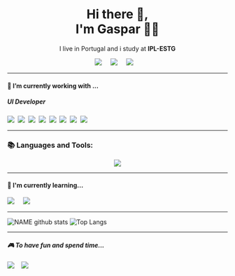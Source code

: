 <!-- ### Hi there 👋 -->
<h1 align='center'> Hi there 👋,<br>I'm Gaspar  👨‍💻 </h1>

<p align='center'>
  I live in Portugal and i study at <b>IPL-ESTG</b> 
</p>

<p align='center'>
  <a href="https://instagram.com/gaspar.mpereira"><img src="https://img.shields.io/badge/instagram-%23E1306C.svg?&style=for-the-badge&logo=instagram&logoColor=white" /></a>&nbsp;&nbsp;&nbsp;&nbsp;
  <a href="https://www.linkedin.com/in/gasparpereira04"><img src="https://img.shields.io/badge/linkedin-%230077B5.svg?&style=for-the-badge&logo=linkedin&logoColor=white" /></a>&nbsp;&nbsp;&nbsp;&nbsp;
  <a href="mailto:gaspar.10pereira@gmail.com?subject=Olá%20Gaspar"><img src="https://img.shields.io/badge/gmail-%23D14836.svg?&style=for-the-badge&logo=gmail&logoColor=white" /></a>&nbsp;&nbsp;&nbsp;&nbsp;
</p>

<hr>

<h4>🔭  I’m currently working with ...</h4>

<h5>UI Developer</h5>
<p >
  <img src="https://img.shields.io/badge/html5%20-%23e34f26.svg?&style=for-the-badge&logo=html5&logoColor=white" />&nbsp;&nbsp;<img src="https://img.shields.io/badge/CSS3-1572B6?&style=for-the-badge&logo=css3&logoColor=white" />&nbsp;&nbsp;<img src="https://img.shields.io/badge/JavaScript-F7DF1E?style=for-the-badge&logo=javascript&logoColor=black" />&nbsp;&nbsp;<img src="https://img.shields.io/badge/React-20232A?style=for-the-badge&logo=react&logoColor=61DAFB" />&nbsp;&nbsp;<img src="https://img.shields.io/badge/Bootstrap-563D7C?style=for-the-badge&logo=bootstrap&logoColor=white">&nbsp;&nbsp;<img src="https://img.shields.io/badge/sass%20-%23cc6699.svg?&style=for-the-badge&logo=sass&logoColor=white" />&nbsp;&nbsp;<img src="https://img.shields.io/badge/Sketch-F7B500?style=for-the-badge&logo=sketch&logoColor=white" />&nbsp;&nbsp;<img src="https://img.shields.io/badge/Docker-2496ED?style=for-the-badge&logo=docker&logoColor=white" />&nbsp;&nbsp;
</p>

<hr>

<h3 align="left">📚 Languages and Tools:</h3>
<p align="center">
    <img src="https://skillicons.dev/icons?perline=14&i=react,flutter,androidstudio,arduino,bash,blender,bootstrap,c,cs,cpp,css,discordjs,dotnet,firebase,html,js,jquery,kotlin,laravel,lua,mongodb,mysql,nodejs,ps,php,py,raspberrypi,vscode" />
</p>


<hr>

<h4>🌱  I'm currently learning...</h4>
<p >
  <img src="https://img.shields.io/badge/TypeScript-007ACC?style=for-the-badge&logo=typescript&logoColor=white" />&nbsp;&nbsp;&nbsp;&nbsp;
  <img src="https://img.shields.io/badge/next.js-000000?style=for-the-badge&logo=next.js&logoColor=white" />&nbsp;&nbsp;&nbsp;
</p>


<!--<p align='right'>
<h4>💬  Sometimes I like to write things here...</h4>
  <a href="https://dev.to/stefanyvasc"><img src="https://img.shields.io/badge/DEV.TO-%230A0A0A.svg?&style=for-the-badge&logo=dev-dot-to&logoColor=white" /></a>&nbsp;&nbsp;&nbsp;
  <a href="https://medium.com/@stefany.vasc.sa"><img src="https://img.shields.io/badge/medium-%2312100E.svg?&style=for-the-badge&logo=medium&logoColor=white" /></a>&nbsp;&nbsp;&nbsp;
  <a href="https://stefanysa.netlify.app/"><img src="https://img.shields.io/badge/-My%20Blog-17bf63?&style=for-the-badge&logo=blog&logoColor=black" /></a>&nbsp;&nbsp;&nbsp;
</p>-->
<hr>

  ![NAME github stats](https://github-readme-stats.vercel.app/api?username=gasparmpereira&show_icons=true&theme=github_dark&border_color=424141)
  ![Top Langs](https://github-readme-stats.vercel.app/api/top-langs/?username=gasparmpereira&layout=donut&theme=github_dark&border_color=424141)


<hr>
<p align="center">
  <h5>🎮 To have fun and spend time...</h5>
  <a href="https://open.spotify.com/user/gaspar.10pereira"><img src="https://img.shields.io/badge/spotify-%231ED760.svg?&style=for-the-badge&logo=spotify&logoColor=white" /></a>&nbsp;&nbsp;&nbsp;
  <a href="https://steamcommunity.com/id/ProfessorBambu/"><img src="https://img.shields.io/badge/Steam-%23000000.svg?&style=for-the-badge&logo=steam&logoColor=white" /></a>&nbsp;&nbsp;&nbsp;
</p>

<!--
**GasparMPereira/GasparMPereira** is a ✨ _special_ ✨ repository because its `README.md` (this file) appears on your GitHub profile.

Here are some ideas to get you started:

- 🔭 I’m currently working on ...
- 🌱 I’m currently learning ...
- 👯 I’m looking to collaborate on ...
- 🤔 I’m looking for help with ...
- 💬 Ask me about ...
- 📫 How to reach me: ...
- 😄 Pronouns: ...
- ⚡ Fun fact: ...
-->
